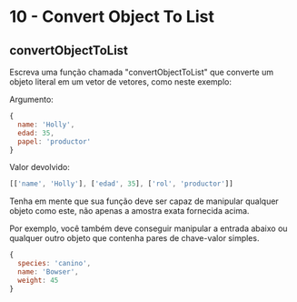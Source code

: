 # 10 - Convert Object To List

## convertObjectToList

Escreva uma função chamada "convertObjectToList" que converte um objeto literal em um vetor de vetores, como neste exemplo:

Argumento:

```javascript
{
  name: 'Holly',
  edad: 35,
  papel: 'productor'
}
```

Valor devolvido:

```javascript
[['name', 'Holly'], ['edad', 35], ['rol', 'productor']]
```

Tenha em mente que sua função deve ser capaz de manipular qualquer objeto como este, não apenas a amostra exata fornecida acima.

Por exemplo, você também deve conseguir manipular a entrada abaixo ou qualquer outro objeto que contenha pares de chave-valor simples.

```javascript
{
  species: 'canino',
  name: 'Bowser',
  weight: 45
}
```

